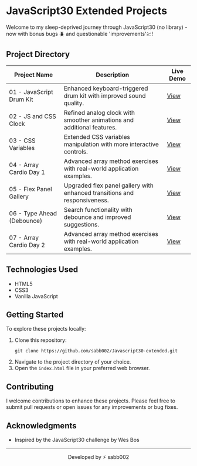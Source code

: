 # JavaScript30 Extended Projects

Welcome to my sleep-deprived journey through JavaScript30 (no library) - now with bonus bugs 🪲 and questionable 'improvements'💹!

## Project Directory

| Project Name | Description | Live Demo |
|--------------|-------------|-----------|
| 01 - JavaScript Drum Kit | Enhanced keyboard-triggered drum kit with improved sound quality. | [View](https://sabb002.github.io/Javascript30-extended/01%20-%20JavaScript%20Drum%20Kit/) |
| 02 - JS and CSS Clock | Refined analog clock with smoother animations and additional features. | [View](https://sabb002.github.io/Javascript30-extended/02%20-%20JS%20and%20CSS%20Clock/) |
| 03 - CSS Variables | Extended CSS variables manipulation with more interactive controls. | [View](https://sabb002.github.io/Javascript30-extended/03%20-%20CSS%20Variables/) |
| 04 - Array Cardio Day 1 | Advanced array method exercises with real-world application examples. | [View](https://sabb002.github.io/Javascript30-extended/04%20-%20Array%20Cardio%20Day%201/) |
| 05 - Flex Panel Gallery | Upgraded flex panel gallery with enhanced transitions and responsiveness. | [View](https://sabb002.github.io/Javascript30-extended/05%20-%20Flex%20Panel%20Gallery/) |
| 06 - Type Ahead (Debounce) | Search functionality with debounce and improved suggestions. | [View](https://sabb002.github.io/Javascript30-extended/06%20-%20Type%20Ahead/) |
| 07 - Array Cardio Day 2 | Advanced array method exercises with real-world application examples. | [View](https://sabb002.github.io/Javascript30-extended/07%20-%20Array%20Cardio%20Day%202/) |

## Technologies Used

- HTML5
- CSS3
- Vanilla JavaScript

## Getting Started

To explore these projects locally:

1. Clone this repository:
   ```
   git clone https://github.com/sabb002/Javascript30-extended.git
   ```
2. Navigate to the project directory of your choice.
3. Open the `index.html` file in your preferred web browser.

## Contributing

I welcome contributions to enhance these projects. Please feel free to submit pull requests or open issues for any improvements or bug fixes.

## Acknowledgments

- Inspired by the JavaScript30 challenge by Wes Bos

---

<p align="center">Developed by ⚡ sabb002</p>
